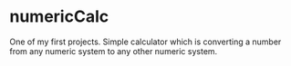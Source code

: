 # numericCalc
One of my first projects. Simple calculator which is converting a number from any numeric system to any other numeric system. 
